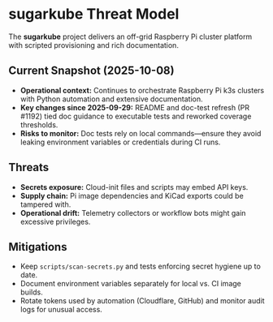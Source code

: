 # sugarkube Threat Model

The **sugarkube** project delivers an off-grid Raspberry Pi cluster platform with scripted
provisioning and rich documentation.

## Current Snapshot (2025-10-08)

- **Operational context:** Continues to orchestrate Raspberry Pi k3s clusters with Python automation
  and extensive documentation.
- **Key changes since 2025-09-29:** README and doc-test refresh (PR #1192) tied doc guidance to
  executable tests and reworked coverage thresholds.
- **Risks to monitor:** Doc tests rely on local commands—ensure they avoid leaking environment
  variables or credentials during CI runs.

## Threats

- **Secrets exposure:** Cloud-init files and scripts may embed API keys.
- **Supply chain:** Pi image dependencies and KiCad exports could be tampered with.
- **Operational drift:** Telemetry collectors or workflow bots might gain excessive privileges.

## Mitigations

- Keep `scripts/scan-secrets.py` and tests enforcing secret hygiene up to date.
- Document environment variables separately for local vs. CI image builds.
- Rotate tokens used by automation (Cloudflare, GitHub) and monitor audit logs for unusual access.
